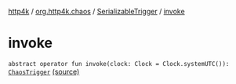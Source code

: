 [http4k](../../index.md) / [org.http4k.chaos](../index.md) / [SerializableTrigger](index.md) / [invoke](./invoke.md)

# invoke

`abstract operator fun invoke(clock: Clock = Clock.systemUTC()): `[`ChaosTrigger`](../-chaos-trigger.md) [(source)](https://github.com/http4k/http4k/blob/master/http4k-testing-chaos/src/main/kotlin/org/http4k/chaos/ChaosTriggers.kt#L47)